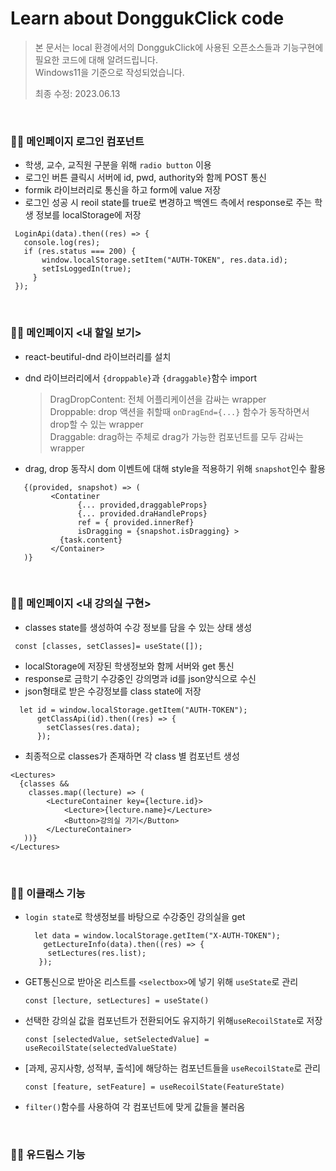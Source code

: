 # Learn about DonggukClick code

> 본 문서는 local 환경에서의 DonggukClick에 사용된 오픈소스들과 기능구현에 필요한 코드에 대해 알려드립니다. <br/>
> Windows11을 기준으로 작성되었습니다. 
> 
> 최종 수정: 2023.06.13

  <br/>

### 🧑‍💻 메인페이지 로그인 컴포넌트

  - 학생, 교수, 교직원 구분을 위해 ```radio button``` 이용
  - 로그인 버튼 클릭시 서버에 id, pwd, authority와 함께 POST 통신
  - formik 라이브러리로 통신을 하고 form에 value 저장
  - 로그인 성공 시 reoil state를 true로 변경하고 백엔드 측에서 response로 주는 학생 정보를 localStorage에 저장
   ```
    LoginApi(data).then((res) => {
      console.log(res);
      if (res.status === 200) {
          window.localStorage.setItem("AUTH-TOKEN", res.data.id);
          setIsLoggedIn(true);
        }
    });
   ```
 <br/>
 
### 🧑‍💻 메인페이지 <내 할일 보기>

  - react-beutiful-dnd 라이브러리를 설치
  - dnd 라이브러리에서 ```{droppable}```과 ```{draggable}```함수 import
  
    > DragDropContent: 전체 어플리케이션을 감싸는 wrapper <br/>
    > Droppable: drop 액션을 취할때 ```onDragEnd={...}``` 함수가 동작하면서 drop할 수 있는 wrapper <br/>
    > Draggable: drag하는 주체로 drag가 가능한 컴포넌트를 모두 감싸는 wrapper <br/>
  - drag, drop 동작시 dom 이벤트에 대해 style을 적용하기 위해 ```snapshot```인수 활용
   ```
      {(provided, snapshot) => (
            <Contatiner
                  {... provided,draggableProps}
                  {... provided.draHandleProps}
                  ref = { provided.innerRef}
                  isDragging = {snapshot.isDragging} >
              {task.content}
            </Container>
      )}
   ```
  <br/>
  
  ### 🧑‍💻 메인페이지 <내 강의실 구현>
  
  - classes state를 생성하여 수강 정보를 담을 수 있는 상태 생성  
  ```
   const [classes, setClasses]= useState([]);
  ```
  - localStorage에 저장된 학생정보와 함께 서버와 get 통신
  - response로 금학기 수강중인 강의명과 id를 json양식으로 수신
  - json형태로 받은 수강정보를 class state에 저장
  ```
    let id = window.localStorage.getItem("AUTH-TOKEN");
        getClassApi(id).then((res) => {
          setClasses(res.data);
        });
  ```
  - 최종적으로 classes가 존재하면 각 class 별 컴포넌트 생성
  ```
  <Lectures>
    {classes &&
      classes.map((lecture) => (
          <LectureContainer key={lecture.id}>
              <Lecture>{lecture.name}</Lecture>
              <Button>강의실 가기</Button>
          </LectureContainer>
     ))}
  </Lectures>
  ```
  <br/>
  
  ### 🧑‍💻 이클래스 기능
  
  - ```login state```로 학생정보를 바탕으로 수강중인 강의실을 get
  
    ```
      let data = window.localStorage.getItem("X-AUTH-TOKEN");
        getLectureInfo(data).then((res) => {
         setLectures(res.list);
       });
    ```
   
  - GET통신으로 받아온 리스트를 ```<selectbox>```에 넣기 위해 ```useState```로 관리
  
    ```const [lecture, setLectures] = useState()```
    
  - 선택한 강의실 값을 컴포넌트가 전환되어도 유지하기 위해```useRecoilState```로 저장
  
    ```const [selectedValue, setSelectedValue] = useRecoilState(selectedValueState)```
    
  - [과제, 공지사항, 성적부, 출석]에 해당하는 컴포넌트들을 ```useRecoilState```로 관리
  
     ```const [feature, setFeature] = useRecoilState(FeatureState)```
     
  - ```filter()```함수를 사용하여 각 컴포넌트에 맞게 값들을 불러옴
 <br/>
 
 ### 🧑‍💻 유드림스 기능

